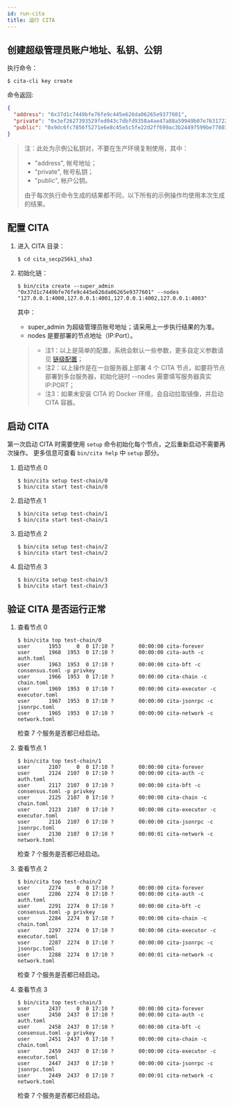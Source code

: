 ```yaml
---
id: run-cita
title: 运行 CITA
---
```


## 创建超级管理员账户地址、私钥、公钥

执行命令：

```shell
$ cita-cli key create
```

命令返回:

```json
{
  "address": "0x37d1c7449bfe76fe9c445e626da06265e9377601",
  "private": "0x3ef2627393529fed043c7dbfd9358a4ae47a88a59949b07e7631722fd6959002",
  "public": "0x9dc6fc7856f5271e6e8c45e5c5fe22d2ff699ac3b24497599be77803d3c25fb4e2fe7da616c65a291910c947c89923009f354634421bddd0a25cd0a509bcf6a9"
}
```

> 注：此处为示例公私钥对，不要在生产环境复制使用，其中：
>
> * "address", 帐号地址；
> * "private", 帐号私钥；
> * "public", 帐户公钥。
>
> 由于每次执行命令生成的结果都不同，以下所有的示例操作均使用本次生成的结果。

## 配置 CITA

1. 进入 CITA 目录：

   ```shell
   $ cd cita_secp256k1_sha3
   ```

2. 初始化链：

   ```shell
   $ bin/cita create --super_admin "0x37d1c7449bfe76fe9c445e626da06265e9377601" --nodes "127.0.0.1:4000,127.0.0.1:4001,127.0.0.1:4002,127.0.0.1:4003"
   ```

   其中：
   * super_admin 为超级管理员账号地址；请采用上一步执行结果的为准。
   * nodes 是要部署的节点地址（IP:Port）。

   > * 注1：以上是简单的配置，系统会默认一些参数，更多自定义参数请见 [链级配置]；
   > * 注2：以上操作是在一台服务器上部署 4 个 CITA 节点，如要将节点部署到多台服务器，初始化链时 --nodes 需要填写服务器真实 IP:PORT；
   > * 注3：如果未安装 CITA 的 Docker 环境，会自动拉取镜像，并启动 CITA 容器。

## 启动 CITA

第一次启动 CITA 时需要使用 `setup` 命令初始化每个节点，之后重新启动不需要再次操作。
更多信息可查看 `bin/cita help` 中 `setup` 部分。

1. 启动节点 0

   ```shell
   $ bin/cita setup test-chain/0
   $ bin/cita start test-chain/0
   ```

2. 启动节点 1

   ```shell
   $ bin/cita setup test-chain/1
   $ bin/cita start test-chain/1
   ```

3. 启动节点 2

   ```shell
   $ bin/cita setup test-chain/2
   $ bin/cita start test-chain/2
   ```

4. 启动节点 3

   ```shell
   $ bin/cita setup test-chain/3
   $ bin/cita start test-chain/3
   ```

## 验证 CITA 是否运行正常

1. 查看节点 0

   ```shell
   $ bin/cita top test-chain/0
   user      1953     0  0 17:10 ?        00:00:00 cita-forever
   user      1968  1953  0 17:10 ?        00:00:00 cita-auth -c auth.toml
   user      1963  1953  0 17:10 ?        00:00:00 cita-bft -c consensus.toml -p privkey
   user      1966  1953  0 17:10 ?        00:00:00 cita-chain -c chain.toml
   user      1969  1953  0 17:10 ?        00:00:00 cita-executor -c executor.toml
   user      1967  1953  0 17:10 ?        00:00:00 cita-jsonrpc -c jsonrpc.toml
   user      1965  1953  0 17:10 ?        00:00:00 cita-network -c network.toml
   ```

   检查 7 个服务是否都已经启动。

2. 查看节点 1

   ```shell
   $ bin/cita top test-chain/1
   user      2107     0  0 17:10 ?        00:00:00 cita-forever
   user      2124  2107  0 17:10 ?        00:00:00 cita-auth -c auth.toml
   user      2117  2107  0 17:10 ?        00:00:00 cita-bft -c consensus.toml -p privkey
   user      2125  2107  0 17:10 ?        00:00:00 cita-chain -c chain.toml
   user      2123  2107  0 17:10 ?        00:00:00 cita-executor -c executor.toml
   user      2116  2107  0 17:10 ?        00:00:00 cita-jsonrpc -c jsonrpc.toml
   user      2130  2107  0 17:10 ?        00:00:01 cita-network -c network.toml
   ```

   检查 7 个服务是否都已经启动。

3. 查看节点 2

   ```shell
   $ bin/cita top test-chain/2
   user      2274     0  0 17:10 ?        00:00:00 cita-forever
   user      2286  2274  0 17:10 ?        00:00:00 cita-auth -c auth.toml
   user      2291  2274  0 17:10 ?        00:00:00 cita-bft -c consensus.toml -p privkey
   user      2284  2274  0 17:10 ?        00:00:00 cita-chain -c chain.toml
   user      2297  2274  0 17:10 ?        00:00:00 cita-executor -c executor.toml
   user      2287  2274  0 17:10 ?        00:00:00 cita-jsonrpc -c jsonrpc.toml
   user      2288  2274  0 17:10 ?        00:00:01 cita-network -c network.toml
   ```

   检查 7 个服务是否都已经启动。

4. 查看节点 3

   ```shell
   $ bin/cita top test-chain/3
   user      2437     0  0 17:10 ?        00:00:00 cita-forever
   user      2450  2437  0 17:10 ?        00:00:00 cita-auth -c auth.toml
   user      2458  2437  0 17:10 ?        00:00:00 cita-bft -c consensus.toml -p privkey
   user      2451  2437  0 17:10 ?        00:00:00 cita-chain -c chain.toml
   user      2459  2437  0 17:10 ?        00:00:00 cita-executor -c executor.toml
   user      2447  2437  0 17:10 ?        00:00:00 cita-jsonrpc -c jsonrpc.toml
   user      2449  2437  0 17:10 ?        00:00:01 cita-network -c network.toml
   ```

   检查 7 个服务是否都已经启动。

[链级配置]: ../configuration-guide/chain-config
